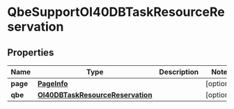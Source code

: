 
# QbeSupportOI40DBTaskResourceReservation

## Properties
Name | Type | Description | Notes
------------ | ------------- | ------------- | -------------
**page** | [**PageInfo**](PageInfo.md) |  |  [optional]
**qbe** | [**OI40DBTaskResourceReservation**](OI40DBTaskResourceReservation.md) |  |  [optional]



